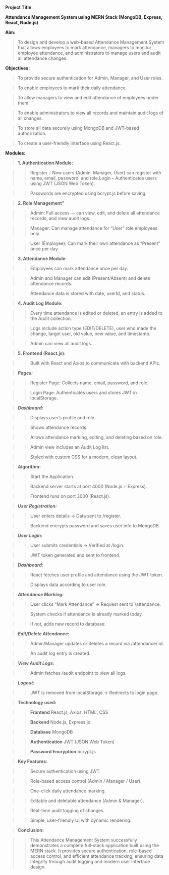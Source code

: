 **Project Title**

**Attendance Management System using MERN Stack (MongoDB, Express, React, Node.js)**

**Aim:**

> To design and develop a web-based Attendance Management System that allows employees to mark attendance, managers to monitor employee attendance, and administrators to manage users and audit all attendance changes.

**Objectives:**

> To provide secure authentication for Admin, Manager, and User roles.

> To enable employees to mark their daily attendance.
  
> To allow managers to view and edit attendance of employees under them.
  
> To enable administrators to view all records and maintain audit logs of all changes.
  
> To store all data securely using MongoDB and JWT-based authorization.
  
> To create a user-friendly interface using React.js.

**Modules:**


> **1. Authentication Module:**

  >>Register – New users (Admin, Manager, User) can register with name, email, password, and role.Login – Authenticates users using JWT (JSON Web Token).
  
  >>Passwords are encrypted using bcrypt.js before saving.

>**2. Role Management"**

  >>Admin: Full access — can view, edit, and delete all attendance records, and view audit logs.
  
  >>Manager: Can manage attendance for “User” role employees only.
  
  >>User (Employee): Can mark their own attendance as “Present” once per day.

>**3. Attendance Module:**

  >>Employees can mark attendance once per day.
  
  >>Admin and Manager can edit (Present/Absent) and delete attendance records.
  
  >>Attendance data is stored with date, userId, and status.

>**4. Audit Log Module:**

  >>Every time attendance is edited or deleted, an entry is added to the Audit collection.
  
  >>Logs include action type (EDIT/DELETE), user who made the change, target user, old value, new value, and timestamp.
  
  >>Admin can view all audit logs.

>**5. Frontend (React.js):**

  >>Built with React and Axios to communicate with backend APIs.

>***Pages:***

  >>Register Page: Collects name, email, password, and role.
  
  >>Login Page: Authenticates users and stores JWT in localStorage.

>***Dashboard:***

  >>Displays user’s profile and role.
  
  >>Shows attendance records.
  
  >>Allows attendance marking, editing, and deleting based on role.
  
  >>Admin view includes an Audit Log list.
  
  >>Styled with custom CSS for a modern, clean layout.

>**Algorithm:**

  >>Start the Application.
  
  >>Backend server starts at port 4000 (Node.js + Express).
  
  >>Frontend runs on port 3000 (React.js).

>***User Registration:***

  >>User enters details → Data sent to /register.
  
  >>Backend encrypts password and saves user info to MongoDB.

>***User Login:***

  >>User submits credentials → Verified at /login.
  
  >>JWT token generated and sent to frontend.

>***Dashboard:***

  >>React fetches user profile and attendance using the JWT token.
  
  >>Displays data according to user role.

>***Attendance Marking:***

  >>User clicks “Mark Attendance” → Request sent to /attendance.
  
  >>System checks if attendance is already marked today.
  
  >>If not, adds new record to database.

>***Edit/Delete Attendance:***

  >>Admin/Manager updates or deletes a record via /attendance/:id.
  
  >>An audit log entry is created.

>***View Audit Logs:***

  >>Admin fetches /audit endpoint to view all logs.

>***Logout:***

  >>JWT is removed from localStorage → Redirects to login page.

>**Technology used:**

  >>**Frontend**	              React.js, Axios, HTML, CSS
  
  >>**Backend**                	Node.js, Express.js
  
  >>**Database**          	    MongoDB
  
  >>**Authentication**     	    JWT (JSON Web Token)
  
  >>**Password Encryption**   	bcrypt.js

>**Key Features:**

  >>Secure authentication using JWT.
  
  >>Role-based access control (Admin / Manager / User).
  
  >>One-click daily attendance marking.
  
  >>Editable and deletable attendance (Admin & Manager).
  
  >>Real-time audit logging of changes.
  
  >>Simple, user-friendly UI with dynamic rendering.

>**Conclusion:**

  >>This Attendance Management System successfully demonstrates a complete full-stack application built using the MERN stack. It provides secure authentication, role-based access control, and efficient attendance tracking, ensuring data integrity through audit logging and modern user interface design.

